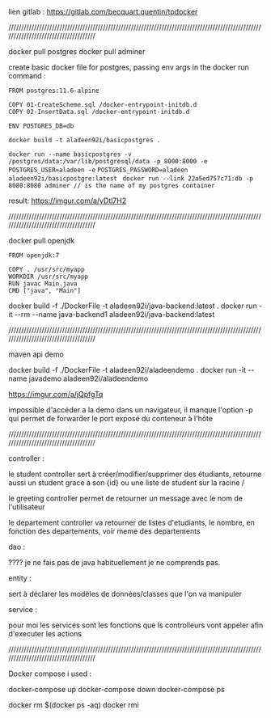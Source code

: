lien gitlab : https://gitlab.com/becquart.quentin/tpdocker

/////////////////////////////////////////////////////////////////////////////////////////////////////////////////////////////////////

docker pull postgres
docker pull adminer

create basic docker file for postgres, passing env args in the docker run command : 

	FROM postgres:11.6-alpine

	COPY 01-CreateScheme.sql /docker-entrypoint-initdb.d
	COPY 02-InsertData.sql /docker-entrypoint-initdb.d

	ENV POSTGRES_DB=db



``docker build -t aladeen92i/basicpostgres . ``

``docker run --name basicpostgres -v /postgres/data:/var/lib/postgresql/data -p 8000:8000 -e POSTGRES_USER=aladeen -e`` ``POSTGRES_PASSWORD=aladeen aladeen92i/basicpostgre:latest ``
``docker run --link 22a5ed757c71:db -p 8080:8080 adminer // is the name of my postgres container``

result:
	https://imgur.com/a/yDtl7H2

/////////////////////////////////////////////////////////////////////////////////////////////////////////////////////////////////////


docker pull openjdk

	FROM openjdk:7

	COPY . /usr/src/myapp
	WORKDIR /usr/src/myapp
	RUN javac Main.java
	CMD ["java", "Main"]

docker build -f ./DockerFile -t aladeen92i/java-backend:latest .
docker run -it --rm --name java-backend1 aladeen92i/java-backend:latest

/////////////////////////////////////////////////////////////////////////////////////////////////////////////////////////////////////

maven api demo

docker build -f ./DockerFile -t aladeen92i/aladeendemo .
docker run -it --name javademo aladeen92i/aladeendemo 

https://imgur.com/a/jQpfgTq

impossible d'accéder a la demo dans un navigateur, il manque l'option -p qui permet de forwarder le port exposé du conteneur à l'hôte


/////////////////////////////////////////////////////////////////////////////////////////////////////////////////////////////////////

controller :

le student controller  sert à créer/modifier/supprimer des étudiants, retourne aussi un student grace a son {id} ou une liste de student sur la racine /

le greeting controller permet de retourner un message avec le nom de l'utilisateur

le departement controller va retourner de listes d'etudiants, le nombre,  en fonction des departements, voir meme des departements

dao : 

???? je ne fais pas de java habituellement je ne comprends pas.

entity :

sert à déclarer les modèles de données/classes que l'on va manipuler

service :

pour moi les services sont les fonctions que ls controlleurs vont appeler afin d'executer les actions

/////////////////////////////////////////////////////////////////////////////////////////////////////////////////////////////////////

Docker compose i used :

docker-compose up 
docker-compose down
docker-compose ps

docker rm $(docker ps -aq)
docker rmi
